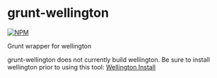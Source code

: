 grunt-wellington
================

[![NPM](https://nodei.co/npm/grunt-wellington.png)](https://nodei.co/npm/grunt-wellington/)

Grunt wrapper for wellington

grunt-wellington does not currently build wellington.  Be sure to install wellington prior to using this tool: [Wellington Install](https://github.com/wellington/wellington#installation)
